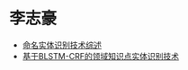 # 李志豪
- [命名实体识别技术综述](http://qikan.chaoxing.com/detail_38502727e7500f26d5af1a39d6bb624174e6e2340da39bab1921b0a3ea255101fc1cf1fbb4666ae603ab37d5e7c9b7ebc9aba05d1061f9f666617b95c6a35371712a98a5f5b6f98d444ff930bccebe49)  
- [基于BLSTM-CRF的领域知识点实体识别技术](http://qikan.chaoxing.com/detail_38502727e7500f26ac3ebda2c7039f8ed8870547006d23b21921b0a3ea255101fc1cf1fbb4666ae6d4605a594db04f33c171db7a5d298f5142d8fca2aebd2a5c26daf52e90f284e502726f59d81fcc88)
